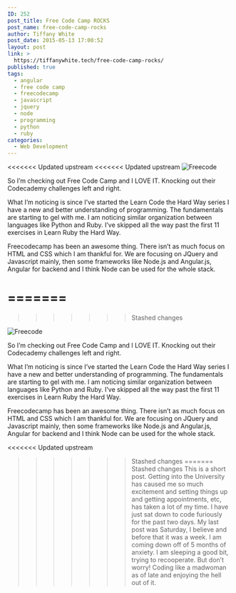 ```yaml
---
ID: 252
post_title: Free Code Camp ROCKS
post_name: free-code-camp-rocks
author: Tiffany White
post_date: 2015-05-13 17:00:52
layout: post
link: >
  https://tiffanywhite.tech/free-code-camp-rocks/
published: true
tags:
  - angular
  - free code camp
  - freecodecamp
  - javascript
  - jquery
  - node
  - programming
  - python
  - ruby
categories:
  - Web Development
---
```

<<<<<<< Updated upstream
<<<<<<< Updated upstream
<img class=" alignright" src="http://helloburgh.me/wp-content/uploads/2015/05/wpid-camper-image-placeholder.png" alt="Freecode" />

So I’m checking out Free Code Camp and I LOVE IT. Knocking out their Codecademy challenges left and right.

What I’m noticing is since I’ve started the Learn Code the Hard Way series I have a new and better understanding of programming. The fundamentals are starting to gel with me. I am noticing similar organization between languages like Python and Ruby. I’ve skipped all the way past the first 11 exercises in Learn Ruby the Hard Way.

Freecodecamp has been an awesome thing. There isn’t as much focus on HTML and CSS which I am thankful for. We are focusing on JQuery and Javascript mainly, then some frameworks like Node.js and Angular.js, Angular for backend and I think Node can be used for the whole stack.

=======
=======
>>>>>>> Stashed changes
<img class=" alignright" src="http://helloburgh.me/wp-content/uploads/2015/05/wpid-camper-image-placeholder.png" alt="Freecode" />

So I’m checking out Free Code Camp and I LOVE IT. Knocking out their Codecademy challenges left and right.

What I’m noticing is since I’ve started the Learn Code the Hard Way series I have a new and better understanding of programming. The fundamentals are starting to gel with me. I am noticing similar organization between languages like Python and Ruby. I’ve skipped all the way past the first 11 exercises in Learn Ruby the Hard Way.

Freecodecamp has been an awesome thing. There isn’t as much focus on HTML and CSS which I am thankful for. We are focusing on JQuery and Javascript mainly, then some frameworks like Node.js and Angular.js, Angular for backend and I think Node can be used for the whole stack.

<<<<<<< Updated upstream
>>>>>>> Stashed changes
=======
>>>>>>> Stashed changes
This is a short post. Getting into the University has caused me so much excitement and setting things up and getting appointments, etc, has taken a lot of my time. I have just sat down to code furiously for the past two days. My last post was Saturday, I believe and before that it was a week. I am coming down off of 5 months of anxiety. I am sleeping a good bit, trying to recooperate. But don’t worry! Coding like a madwoman as of late and enjoying the hell out of it.